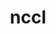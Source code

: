 ---
title: "nccl"
layout: cache
categories: [package, develop]
meta: {"versions": ["2.22.3-1"], "compilers": ["gcc@=11.4.0", "gcc@=9.4.0"], "oss": ["ubuntu20.04", "ubuntu22.04"], "platforms": ["linux"], "targets": ["ppc64le", "x86_64_v3"], "stacks": ["e4s-power", "ml-linux-x86_64-cuda", "root"], "num_specs": 30, "num_specs_by_stack": {"root": 30, "e4s-power": 5, "ml-linux-x86_64-cuda": 25}}
spec_details: [{"hash": "tduisnxkg2j6p4xicufjhxacmrpz43w4", "compiler": "gcc@=9.4.0", "versions": ["2.22.3-1"], "os": "ubuntu20.04", "platform": "linux", "target": "ppc64le", "variants": ["build_system=makefile", "+cuda", "cuda_arch=70"], "stacks": ["root", "e4s-power"], "size": "-", "tarball": "https://binaries.spack.io/develop/build_cache/linux-ubuntu20.04-ppc64le/gcc-9.4.0/nccl-2.22.3-1/linux-ubuntu20.04-ppc64le-gcc-9.4.0-nccl-2.22.3-1-tduisnxkg2j6p4xicufjhxacmrpz43w4.spack"}, {"hash": "5lbq4teuvp2b5u2ohk6syzq3vspg2azh", "compiler": "gcc@=9.4.0", "versions": ["2.22.3-1"], "os": "ubuntu20.04", "platform": "linux", "target": "ppc64le", "variants": ["build_system=makefile", "+cuda", "cuda_arch=70"], "stacks": ["root", "e4s-power"], "size": "-", "tarball": "https://binaries.spack.io/develop/build_cache/linux-ubuntu20.04-ppc64le/gcc-9.4.0/nccl-2.22.3-1/linux-ubuntu20.04-ppc64le-gcc-9.4.0-nccl-2.22.3-1-5lbq4teuvp2b5u2ohk6syzq3vspg2azh.spack"}, {"hash": "jfkb65qzmkosjcwhi7dbothsktb6oz57", "compiler": "gcc@=9.4.0", "versions": ["2.22.3-1"], "os": "ubuntu20.04", "platform": "linux", "target": "ppc64le", "variants": ["build_system=makefile", "+cuda", "cuda_arch=70"], "stacks": ["root", "e4s-power"], "size": "-", "tarball": "https://binaries.spack.io/develop/build_cache/linux-ubuntu20.04-ppc64le/gcc-9.4.0/nccl-2.22.3-1/linux-ubuntu20.04-ppc64le-gcc-9.4.0-nccl-2.22.3-1-jfkb65qzmkosjcwhi7dbothsktb6oz57.spack"}, {"hash": "yh57i7c4fbm5u76ebxtwkqbviqmxuqrk", "compiler": "gcc@=9.4.0", "versions": ["2.22.3-1"], "os": "ubuntu20.04", "platform": "linux", "target": "ppc64le", "variants": ["build_system=makefile", "+cuda", "cuda_arch=70"], "stacks": ["root", "e4s-power"], "size": "-", "tarball": "https://binaries.spack.io/develop/build_cache/linux-ubuntu20.04-ppc64le/gcc-9.4.0/nccl-2.22.3-1/linux-ubuntu20.04-ppc64le-gcc-9.4.0-nccl-2.22.3-1-yh57i7c4fbm5u76ebxtwkqbviqmxuqrk.spack"}, {"hash": "hzbg7dwa7yymc6i62n2k3zpx4fjt7k7h", "compiler": "gcc@=9.4.0", "versions": ["2.22.3-1"], "os": "ubuntu20.04", "platform": "linux", "target": "ppc64le", "variants": ["build_system=makefile", "+cuda", "cuda_arch=70"], "stacks": ["root", "e4s-power"], "size": "-", "tarball": "https://binaries.spack.io/develop/build_cache/linux-ubuntu20.04-ppc64le/gcc-9.4.0/nccl-2.22.3-1/linux-ubuntu20.04-ppc64le-gcc-9.4.0-nccl-2.22.3-1-hzbg7dwa7yymc6i62n2k3zpx4fjt7k7h.spack"}, {"hash": "4uahusflx2p5z27l2lc2scqg5ewatdtj", "compiler": "gcc@=11.4.0", "versions": ["2.22.3-1"], "os": "ubuntu22.04", "platform": "linux", "target": "x86_64_v3", "variants": ["build_system=makefile", "+cuda", "cuda_arch=80"], "stacks": ["ml-linux-x86_64-cuda", "root"], "size": "-", "tarball": "https://binaries.spack.io/develop/build_cache/linux-ubuntu22.04-x86_64_v3/gcc-11.4.0/nccl-2.22.3-1/linux-ubuntu22.04-x86_64_v3-gcc-11.4.0-nccl-2.22.3-1-4uahusflx2p5z27l2lc2scqg5ewatdtj.spack"}, {"hash": "jthzq2277v5csvrwwwiidjahdyttnkhp", "compiler": "gcc@=11.4.0", "versions": ["2.22.3-1"], "os": "ubuntu22.04", "platform": "linux", "target": "x86_64_v3", "variants": ["build_system=makefile", "+cuda", "cuda_arch=80"], "stacks": ["ml-linux-x86_64-cuda", "root"], "size": "-", "tarball": "https://binaries.spack.io/develop/build_cache/linux-ubuntu22.04-x86_64_v3/gcc-11.4.0/nccl-2.22.3-1/linux-ubuntu22.04-x86_64_v3-gcc-11.4.0-nccl-2.22.3-1-jthzq2277v5csvrwwwiidjahdyttnkhp.spack"}, {"hash": "ms4wjb7ucsf3454ndoxijrcyixkan7uc", "compiler": "gcc@=11.4.0", "versions": ["2.22.3-1"], "os": "ubuntu22.04", "platform": "linux", "target": "x86_64_v3", "variants": ["build_system=makefile", "+cuda", "cuda_arch=80"], "stacks": ["ml-linux-x86_64-cuda", "root"], "size": "-", "tarball": "https://binaries.spack.io/develop/build_cache/linux-ubuntu22.04-x86_64_v3/gcc-11.4.0/nccl-2.22.3-1/linux-ubuntu22.04-x86_64_v3-gcc-11.4.0-nccl-2.22.3-1-ms4wjb7ucsf3454ndoxijrcyixkan7uc.spack"}, {"hash": "7aibxaz4v6afzygqyvxgyununy3eoocp", "compiler": "gcc@=11.4.0", "versions": ["2.22.3-1"], "os": "ubuntu22.04", "platform": "linux", "target": "x86_64_v3", "variants": ["build_system=makefile", "+cuda", "cuda_arch=80"], "stacks": ["ml-linux-x86_64-cuda", "root"], "size": "-", "tarball": "https://binaries.spack.io/develop/build_cache/linux-ubuntu22.04-x86_64_v3/gcc-11.4.0/nccl-2.22.3-1/linux-ubuntu22.04-x86_64_v3-gcc-11.4.0-nccl-2.22.3-1-7aibxaz4v6afzygqyvxgyununy3eoocp.spack"}, {"hash": "fsjwjm5v6rtbdzuyhvx5xiuoezfw52mj", "compiler": "gcc@=11.4.0", "versions": ["2.22.3-1"], "os": "ubuntu22.04", "platform": "linux", "target": "x86_64_v3", "variants": ["build_system=makefile", "+cuda", "cuda_arch=80"], "stacks": ["ml-linux-x86_64-cuda", "root"], "size": "-", "tarball": "https://binaries.spack.io/develop/build_cache/linux-ubuntu22.04-x86_64_v3/gcc-11.4.0/nccl-2.22.3-1/linux-ubuntu22.04-x86_64_v3-gcc-11.4.0-nccl-2.22.3-1-fsjwjm5v6rtbdzuyhvx5xiuoezfw52mj.spack"}, {"hash": "vbtlppw25czvnekous7igc7getjl7jgn", "compiler": "gcc@=11.4.0", "versions": ["2.22.3-1"], "os": "ubuntu22.04", "platform": "linux", "target": "x86_64_v3", "variants": ["build_system=makefile", "+cuda", "cuda_arch=80"], "stacks": ["ml-linux-x86_64-cuda", "root"], "size": "-", "tarball": "https://binaries.spack.io/develop/build_cache/linux-ubuntu22.04-x86_64_v3/gcc-11.4.0/nccl-2.22.3-1/linux-ubuntu22.04-x86_64_v3-gcc-11.4.0-nccl-2.22.3-1-vbtlppw25czvnekous7igc7getjl7jgn.spack"}, {"hash": "6l6svu3tbgi3qn7b2cxhxdwv73r62uhy", "compiler": "gcc@=11.4.0", "versions": ["2.22.3-1"], "os": "ubuntu22.04", "platform": "linux", "target": "x86_64_v3", "variants": ["build_system=makefile", "+cuda", "cuda_arch=80"], "stacks": ["ml-linux-x86_64-cuda", "root"], "size": "-", "tarball": "https://binaries.spack.io/develop/build_cache/linux-ubuntu22.04-x86_64_v3/gcc-11.4.0/nccl-2.22.3-1/linux-ubuntu22.04-x86_64_v3-gcc-11.4.0-nccl-2.22.3-1-6l6svu3tbgi3qn7b2cxhxdwv73r62uhy.spack"}, {"hash": "x5iost562zqh3p2iybp742ucxl7snecx", "compiler": "gcc@=11.4.0", "versions": ["2.22.3-1"], "os": "ubuntu22.04", "platform": "linux", "target": "x86_64_v3", "variants": ["build_system=makefile", "+cuda", "cuda_arch=80"], "stacks": ["ml-linux-x86_64-cuda", "root"], "size": "-", "tarball": "https://binaries.spack.io/develop/build_cache/linux-ubuntu22.04-x86_64_v3/gcc-11.4.0/nccl-2.22.3-1/linux-ubuntu22.04-x86_64_v3-gcc-11.4.0-nccl-2.22.3-1-x5iost562zqh3p2iybp742ucxl7snecx.spack"}, {"hash": "57ctcssy75d7l4w5jcivf2mmesujxuhz", "compiler": "gcc@=11.4.0", "versions": ["2.22.3-1"], "os": "ubuntu22.04", "platform": "linux", "target": "x86_64_v3", "variants": ["build_system=makefile", "+cuda", "cuda_arch=80"], "stacks": ["ml-linux-x86_64-cuda", "root"], "size": "-", "tarball": "https://binaries.spack.io/develop/build_cache/linux-ubuntu22.04-x86_64_v3/gcc-11.4.0/nccl-2.22.3-1/linux-ubuntu22.04-x86_64_v3-gcc-11.4.0-nccl-2.22.3-1-57ctcssy75d7l4w5jcivf2mmesujxuhz.spack"}, {"hash": "lz6wwwtez3zdxacue7mhdlxtmjsffsk2", "compiler": "gcc@=11.4.0", "versions": ["2.22.3-1"], "os": "ubuntu22.04", "platform": "linux", "target": "x86_64_v3", "variants": ["build_system=makefile", "+cuda", "cuda_arch=80"], "stacks": ["ml-linux-x86_64-cuda", "root"], "size": "-", "tarball": "https://binaries.spack.io/develop/build_cache/linux-ubuntu22.04-x86_64_v3/gcc-11.4.0/nccl-2.22.3-1/linux-ubuntu22.04-x86_64_v3-gcc-11.4.0-nccl-2.22.3-1-lz6wwwtez3zdxacue7mhdlxtmjsffsk2.spack"}, {"hash": "vik4uyw3w5vqp2pcwbh2ctzoz7zmbpvj", "compiler": "gcc@=11.4.0", "versions": ["2.22.3-1"], "os": "ubuntu22.04", "platform": "linux", "target": "x86_64_v3", "variants": ["build_system=makefile", "+cuda", "cuda_arch=80"], "stacks": ["ml-linux-x86_64-cuda", "root"], "size": "-", "tarball": "https://binaries.spack.io/develop/build_cache/linux-ubuntu22.04-x86_64_v3/gcc-11.4.0/nccl-2.22.3-1/linux-ubuntu22.04-x86_64_v3-gcc-11.4.0-nccl-2.22.3-1-vik4uyw3w5vqp2pcwbh2ctzoz7zmbpvj.spack"}, {"hash": "p3p7ebpjto5uig2rdfgqhxscnj3ll5cv", "compiler": "gcc@=11.4.0", "versions": ["2.22.3-1"], "os": "ubuntu22.04", "platform": "linux", "target": "x86_64_v3", "variants": ["build_system=makefile", "+cuda", "cuda_arch=80"], "stacks": ["ml-linux-x86_64-cuda", "root"], "size": "-", "tarball": "https://binaries.spack.io/develop/build_cache/linux-ubuntu22.04-x86_64_v3/gcc-11.4.0/nccl-2.22.3-1/linux-ubuntu22.04-x86_64_v3-gcc-11.4.0-nccl-2.22.3-1-p3p7ebpjto5uig2rdfgqhxscnj3ll5cv.spack"}, {"hash": "a7you55gxjv6pvh6o4wzo3bmyffgv6m7", "compiler": "gcc@=11.4.0", "versions": ["2.22.3-1"], "os": "ubuntu22.04", "platform": "linux", "target": "x86_64_v3", "variants": ["build_system=makefile", "+cuda", "cuda_arch=80"], "stacks": ["ml-linux-x86_64-cuda", "root"], "size": "-", "tarball": "https://binaries.spack.io/develop/build_cache/linux-ubuntu22.04-x86_64_v3/gcc-11.4.0/nccl-2.22.3-1/linux-ubuntu22.04-x86_64_v3-gcc-11.4.0-nccl-2.22.3-1-a7you55gxjv6pvh6o4wzo3bmyffgv6m7.spack"}, {"hash": "qvhfomgqsp5iuspav36ufd3fnr4a275i", "compiler": "gcc@=11.4.0", "versions": ["2.22.3-1"], "os": "ubuntu22.04", "platform": "linux", "target": "x86_64_v3", "variants": ["build_system=makefile", "+cuda", "cuda_arch=80"], "stacks": ["ml-linux-x86_64-cuda", "root"], "size": "-", "tarball": "https://binaries.spack.io/develop/build_cache/linux-ubuntu22.04-x86_64_v3/gcc-11.4.0/nccl-2.22.3-1/linux-ubuntu22.04-x86_64_v3-gcc-11.4.0-nccl-2.22.3-1-qvhfomgqsp5iuspav36ufd3fnr4a275i.spack"}, {"hash": "br3umk6kstlaexai57asys6int6pm4wg", "compiler": "gcc@=11.4.0", "versions": ["2.22.3-1"], "os": "ubuntu22.04", "platform": "linux", "target": "x86_64_v3", "variants": ["build_system=makefile", "+cuda", "cuda_arch=80"], "stacks": ["ml-linux-x86_64-cuda", "root"], "size": "-", "tarball": "https://binaries.spack.io/develop/build_cache/linux-ubuntu22.04-x86_64_v3/gcc-11.4.0/nccl-2.22.3-1/linux-ubuntu22.04-x86_64_v3-gcc-11.4.0-nccl-2.22.3-1-br3umk6kstlaexai57asys6int6pm4wg.spack"}, {"hash": "hdtlwlfgwt4l2dm7ezjzew2gbe26quc3", "compiler": "gcc@=11.4.0", "versions": ["2.22.3-1"], "os": "ubuntu22.04", "platform": "linux", "target": "x86_64_v3", "variants": ["build_system=makefile", "+cuda", "cuda_arch=80"], "stacks": ["ml-linux-x86_64-cuda", "root"], "size": "-", "tarball": "https://binaries.spack.io/develop/build_cache/linux-ubuntu22.04-x86_64_v3/gcc-11.4.0/nccl-2.22.3-1/linux-ubuntu22.04-x86_64_v3-gcc-11.4.0-nccl-2.22.3-1-hdtlwlfgwt4l2dm7ezjzew2gbe26quc3.spack"}, {"hash": "7pbgqoy43mdhgqscaa4uccyixikyra7s", "compiler": "gcc@=11.4.0", "versions": ["2.22.3-1"], "os": "ubuntu22.04", "platform": "linux", "target": "x86_64_v3", "variants": ["build_system=makefile", "+cuda", "cuda_arch=80"], "stacks": ["ml-linux-x86_64-cuda", "root"], "size": "-", "tarball": "https://binaries.spack.io/develop/build_cache/linux-ubuntu22.04-x86_64_v3/gcc-11.4.0/nccl-2.22.3-1/linux-ubuntu22.04-x86_64_v3-gcc-11.4.0-nccl-2.22.3-1-7pbgqoy43mdhgqscaa4uccyixikyra7s.spack"}, {"hash": "vv6rw45qpxa2464vrsdk7jyl7ydcgi7i", "compiler": "gcc@=11.4.0", "versions": ["2.22.3-1"], "os": "ubuntu22.04", "platform": "linux", "target": "x86_64_v3", "variants": ["build_system=makefile", "+cuda", "cuda_arch=80"], "stacks": ["ml-linux-x86_64-cuda", "root"], "size": "-", "tarball": "https://binaries.spack.io/develop/build_cache/linux-ubuntu22.04-x86_64_v3/gcc-11.4.0/nccl-2.22.3-1/linux-ubuntu22.04-x86_64_v3-gcc-11.4.0-nccl-2.22.3-1-vv6rw45qpxa2464vrsdk7jyl7ydcgi7i.spack"}, {"hash": "bqrxegq3dkgd2n6yjyderbkptfut4pj6", "compiler": "gcc@=11.4.0", "versions": ["2.22.3-1"], "os": "ubuntu22.04", "platform": "linux", "target": "x86_64_v3", "variants": ["build_system=makefile", "+cuda", "cuda_arch=80"], "stacks": ["ml-linux-x86_64-cuda", "root"], "size": "-", "tarball": "https://binaries.spack.io/develop/build_cache/linux-ubuntu22.04-x86_64_v3/gcc-11.4.0/nccl-2.22.3-1/linux-ubuntu22.04-x86_64_v3-gcc-11.4.0-nccl-2.22.3-1-bqrxegq3dkgd2n6yjyderbkptfut4pj6.spack"}, {"hash": "plcry77erutqscahw2nthyrwl2isyel4", "compiler": "gcc@=11.4.0", "versions": ["2.22.3-1"], "os": "ubuntu22.04", "platform": "linux", "target": "x86_64_v3", "variants": ["build_system=makefile", "+cuda", "cuda_arch=80"], "stacks": ["ml-linux-x86_64-cuda", "root"], "size": "-", "tarball": "https://binaries.spack.io/develop/build_cache/linux-ubuntu22.04-x86_64_v3/gcc-11.4.0/nccl-2.22.3-1/linux-ubuntu22.04-x86_64_v3-gcc-11.4.0-nccl-2.22.3-1-plcry77erutqscahw2nthyrwl2isyel4.spack"}, {"hash": "ltdxjh55qtjivsnl2rbubqycb2h7hppb", "compiler": "gcc@=11.4.0", "versions": ["2.22.3-1"], "os": "ubuntu22.04", "platform": "linux", "target": "x86_64_v3", "variants": ["build_system=makefile", "+cuda", "cuda_arch=80"], "stacks": ["ml-linux-x86_64-cuda", "root"], "size": "-", "tarball": "https://binaries.spack.io/develop/build_cache/linux-ubuntu22.04-x86_64_v3/gcc-11.4.0/nccl-2.22.3-1/linux-ubuntu22.04-x86_64_v3-gcc-11.4.0-nccl-2.22.3-1-ltdxjh55qtjivsnl2rbubqycb2h7hppb.spack"}, {"hash": "pazwix2u2t6osv64zd4ydokrpil525v6", "compiler": "gcc@=11.4.0", "versions": ["2.22.3-1"], "os": "ubuntu22.04", "platform": "linux", "target": "x86_64_v3", "variants": ["build_system=makefile", "+cuda", "cuda_arch=80"], "stacks": ["ml-linux-x86_64-cuda", "root"], "size": "-", "tarball": "https://binaries.spack.io/develop/build_cache/linux-ubuntu22.04-x86_64_v3/gcc-11.4.0/nccl-2.22.3-1/linux-ubuntu22.04-x86_64_v3-gcc-11.4.0-nccl-2.22.3-1-pazwix2u2t6osv64zd4ydokrpil525v6.spack"}, {"hash": "ucwk2wxe64jk3wx2bjk665t23myrc3dt", "compiler": "gcc@=11.4.0", "versions": ["2.22.3-1"], "os": "ubuntu22.04", "platform": "linux", "target": "x86_64_v3", "variants": ["build_system=makefile", "+cuda", "cuda_arch=80"], "stacks": ["ml-linux-x86_64-cuda", "root"], "size": "-", "tarball": "https://binaries.spack.io/develop/build_cache/linux-ubuntu22.04-x86_64_v3/gcc-11.4.0/nccl-2.22.3-1/linux-ubuntu22.04-x86_64_v3-gcc-11.4.0-nccl-2.22.3-1-ucwk2wxe64jk3wx2bjk665t23myrc3dt.spack"}, {"hash": "unkynrmlmdzvgjqkpgvtmh4kymcocrzx", "compiler": "gcc@=11.4.0", "versions": ["2.22.3-1"], "os": "ubuntu22.04", "platform": "linux", "target": "x86_64_v3", "variants": ["build_system=makefile", "+cuda", "cuda_arch=80"], "stacks": ["ml-linux-x86_64-cuda", "root"], "size": "-", "tarball": "https://binaries.spack.io/develop/build_cache/linux-ubuntu22.04-x86_64_v3/gcc-11.4.0/nccl-2.22.3-1/linux-ubuntu22.04-x86_64_v3-gcc-11.4.0-nccl-2.22.3-1-unkynrmlmdzvgjqkpgvtmh4kymcocrzx.spack"}, {"hash": "y6cv7z7itaklu633ixlwouarimgpre3l", "compiler": "gcc@=11.4.0", "versions": ["2.22.3-1"], "os": "ubuntu22.04", "platform": "linux", "target": "x86_64_v3", "variants": ["build_system=makefile", "+cuda", "cuda_arch=80"], "stacks": ["ml-linux-x86_64-cuda", "root"], "size": "-", "tarball": "https://binaries.spack.io/develop/build_cache/linux-ubuntu22.04-x86_64_v3/gcc-11.4.0/nccl-2.22.3-1/linux-ubuntu22.04-x86_64_v3-gcc-11.4.0-nccl-2.22.3-1-y6cv7z7itaklu633ixlwouarimgpre3l.spack"}]
---